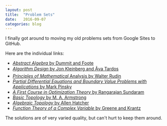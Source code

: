```yaml
---
layout: post
title:  "Problem Sets"
date:   2016-09-07
categories: blog
---
```


I finally got around to moving my old problems sets from Google Sites to GitHub.

Here are the individual links:

* [*Abstract Algebra* by Dummit and Foote](https://github.com/frrad/algebra-331)
* [*Algorithm Design* by Jon Kleinberg and Ãva Tardos](https://github.com/frrad/algorithms-336)
* [*Principles of Mathematical* Analysis by Walter Rudin](https://github.com/frrad/analysis-321)
* [*Partial Differential Equations and Boundary Value Problems with Applications* by Mark Pinsky](https://github.com/frrad/fourier-381)
* [*A First Course in Optimization Theory* by Rangarajan Sundaram](https://github.com/frrad/optimization-368)
* [*Basic Topology* by M. A. Armstrong](https://github.com/frrad/topology-344)
* [*Algebraic Topology* by Allen Hatcher](https://github.com/frrad/algebraic-topology)
* [*Function Theory of a Complex Variable* by Greene and Krantz](https://github.com/frrad/complex-410)

The solutions are of very varied quality, but can't hurt to keep them around.

